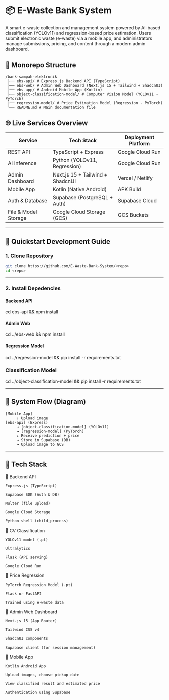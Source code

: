 # 📦 E-Waste Bank System

A smart e-waste collection and management system powered by AI-based classification (YOLOv11) and regression-based price estimation. Users submit electronic waste (e-waste) via a mobile app, and administrators manage submissions, pricing, and content through a modern admin dashboard.

## 🏐 Monorepo Structure

```
/bank-sampah-elektronik
 ├── ebs-api/ # Express.js Backend API (TypeScript)
 ├── ebs-web/ # Admin Web Dashboard (Next.js 15 + Tailwind + ShadcnUI)
 ├── ebs-app/ # Android Mobile App (Kotlin)
 ├── object-classification-model/ # Computer Vision Model (YOLOv11 - PyTorch)
 ├── regression-model/ # Price Estimation Model (Regression - PyTorch)
 └── README.md # Main documentation file
```

## 🌐 Live Services Overview

| Service               | Tech Stack                      | Deployment Platform     |
|----------------------|----------------------------------|--------------------------|
| REST API             | TypeScript + Express             | Google Cloud Run         |
| AI Inference         | Python (YOLOv11, Regression)     | Google Cloud Run         |
| Admin Dashboard      | Next.js 15 + Tailwind + ShadcnUI | Vercel / Netlify         |
| Mobile App           | Kotlin (Native Android)          | APK Build                |
| Auth & Database      | Supabase (PostgreSQL + Auth)     | Supabase Cloud           |
| File & Model Storage | Google Cloud Storage (GCS)       | GCS Buckets              |

---

## 🚀 Quickstart Development Guide

### 1. Clone Repository

```bash
git clone https://github.com/E-Waste-Bank-System/<repo>
cd <repo>
```

---

### 2. Install Depedencies

#### Backend API
cd ebs-api && npm install

#### Admin Web
cd ../ebs-web && npm install

#### Regression Model
cd ../regression-model && pip install -r requirements.txt

### Classification Model
cd ../object-classification-model && pip install -r requirements.txt

---

## 🔁 System Flow (Diagram)
```
[Mobile App]
     ↓ Upload image
[ebs-api] (Express)
     → [object-classification-model] (YOLOv11)
     → [regression-model] (PyTorch)
     ↓ Receive prediction + price
     → Store in Supabase (DB)
     → Upload image to GCS
```

---

## 🧠 Tech Stack

🔹 Backend API

    Express.js (TypeScript)

    Supabase SDK (Auth & DB)

    Multer (file upload)

    Google Cloud Storage

    Python shell (child_process)

🔹 CV Classification

    YOLOv11 model (.pt)

    Ultralytics

    Flask (API serving)

    Google Cloud Run

🔹 Price Regression

    PyTorch Regression Model (.pt)

    Flask or FastAPI

    Trained using e-waste data

🔹 Admin Web Dashboard

    Next.js 15 (App Router)

    Tailwind CSS v4

    ShadcnUI components

    Supabase client (for session management)

🔹 Mobile App

    Kotlin Android App

    Upload images, choose pickup date

    View classified result and estimated price

    Authentication using Supabase





                                
